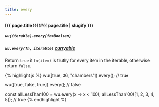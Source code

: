 ```yaml
---
title: every
---
```

#### [{{ page.title }}](#{{ page.title | slugify }})

##### `wu(iterable).every(fn=Boolean)`

##### `wu.every(fn, iterable)` *[curryable](#curryable)*

Return `true` if `fn(item)` is truthy for every item in the iterable, otherwise
return `false`.

{% highlight js %}
wu([true, 36, "chambers"]).every();
// true

wu([true, false, true]).every();
// false

const allLessThan100 = wu.every(x => x < 100);
allLessThan100([1, 2, 3, 4, 5]);
// true
{% endhighlight %}
